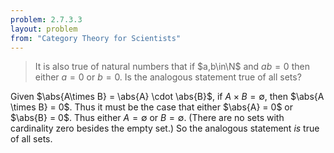 ```yaml
---
problem: 2.7.3.3 
layout: problem
from: "Category Theory for Scientists"
---
```


> It is also true of natural numbers that if $a,b\in\N$ and $ab=0$ then either
> $a=0$ or $b=0$. Is the analogous statement true of all sets?

Given $\abs{A\times B} = \abs{A} \cdot \abs{B}$, if $A \times B = \emptyset$,
then $\abs{A \times B} = 0$. Thus it must be the case that either $\abs{A} = 0$
or $\abs{B} = 0$. Thus either $A = \emptyset$ or $B = \emptyset$. (There are no
sets with cardinality zero besides the empty set.) So the analogous statement
_is_ true of all sets.
